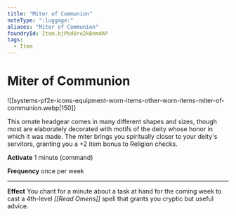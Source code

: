 ```yaml
---
title: "Miter of Communion"
noteType: ":luggage:"
aliases: "Miter of Communion"
foundryId: Item.bjPbdUre2kBnmdAP
tags:
  - Item
---
```


# Miter of Communion
![[systems-pf2e-icons-equipment-worn-items-other-worn-items-miter-of-communion.webp|150]]

This ornate headgear comes in many different shapes and sizes, though most are elaborately decorated with motifs of the deity whose honor in which it was made. The miter brings you spiritually closer to your deity's servitors, granting you a +2 item bonus to Religion checks.

**Activate** 1 minute (command)

**Frequency** once per week

* * *

**Effect** You chant for a minute about a task at hand for the coming week to cast a 4th-level _[[Read Omens]]_ spell that grants you cryptic but useful advice.
